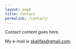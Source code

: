 ```yaml
---
layout: page
title: Contact
permalink: /contact/
---
```


Contact content goes here.

My e-mail is [skalifas@gmail.com](mailto:skalifas@gmail.com).

